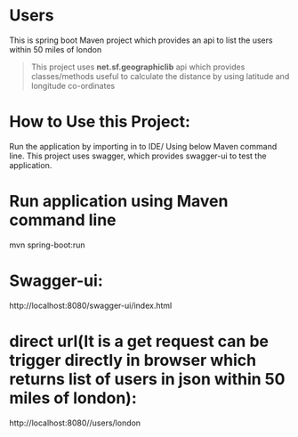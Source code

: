 # Users
This is spring boot Maven project which provides an api to list the users within 50 miles of london
> This project uses **net.sf.geographiclib** api which provides classes/methods useful to calculate the distance by using latitude and longitude co-ordinates
# How to Use this Project:
Run the application by importing in to IDE/ Using below Maven command line. This project uses swagger, which provides swagger-ui to test the application. 
# Run application using Maven command line
mvn spring-boot:run
# Swagger-ui:
http://localhost:8080/swagger-ui/index.html
# direct url(It is a get request can be trigger directly in browser which returns list of users in json within 50 miles of london):
http://localhost:8080//users/london